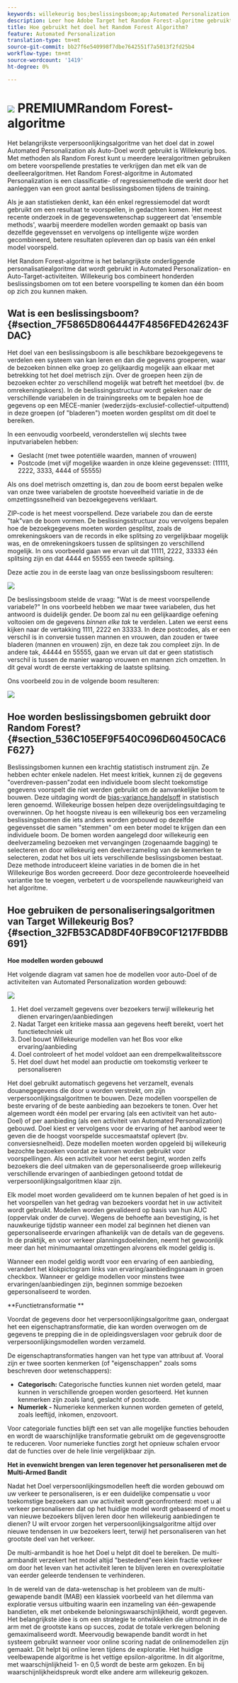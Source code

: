 ```yaml
---
keywords: willekeurig bos;beslissingsboom;ap;Automated Personalization
description: Leer hoe Adobe Target het Random Forest-algoritme gebruikt in zowel Automated Personalization (AP) als Auto-Target-activiteiten.
title: Hoe gebruikt het doel het Random Forest Algorithm?
feature: Automated Personalization
translation-type: tm+mt
source-git-commit: bb27f6e540998f7dbe7642551f7a5013f2fd25b4
workflow-type: tm+mt
source-wordcount: '1419'
ht-degree: 0%

---
```



# ![](/help/assets/premium.png) PREMIUMRandom Forest-algoritme

Het belangrijkste verpersoonlijkingsalgoritme van het doel dat in zowel Automated Personalization als Auto-Doel wordt gebruikt is Willekeurig bos. Met methoden als Random Forest kunt u meerdere leeralgoritmen gebruiken om betere voorspellende prestaties te verkrijgen dan met elk van de deelleeralgoritmen. Het Random Forest-algoritme in Automated Personalization is een classificatie- of regressiemethode die werkt door het aanleggen van een groot aantal beslissingsbomen tijdens de training.

Als je aan statistieken denkt, kan één enkel regressiemodel dat wordt gebruikt om een resultaat te voorspellen, in gedachten komen. Het meest recente onderzoek in de gegevenswetenschap suggereert dat &#39;ensemble methods&#39;, waarbij meerdere modellen worden gemaakt op basis van dezelfde gegevensset en vervolgens op intelligente wijze worden gecombineerd, betere resultaten opleveren dan op basis van één enkel model voorspeld.

Het Random Forest-algoritme is het belangrijkste onderliggende personalisatiealgoritme dat wordt gebruikt in Automated Personalization- en Auto-Target-activiteiten. Willekeurig bos combineert honderden beslissingsbomen om tot een betere voorspelling te komen dan één boom op zich zou kunnen maken.

## Wat is een beslissingsboom? {#section_7F5865D8064447F4856FED426243FDAC}

Het doel van een beslissingsboom is alle beschikbare bezoekgegevens te verdelen een systeem van kan leren en dan die gegevens groeperen, waar de bezoeken binnen elke groep zo gelijkaardig mogelijk aan elkaar met betrekking tot het doel metrisch zijn. Over de groepen heen zijn de bezoeken echter zo verschillend mogelijk wat betreft het meetdoel (bv. de omrekeningskoers). In de beslissingsstructuur wordt gekeken naar de verschillende variabelen in de trainingsreeks om te bepalen hoe de gegevens op een MECE-manier (wederzijds-exclusief-collectief-uitputtend) in deze groepen (of &quot;bladeren&quot;) moeten worden gesplitst om dit doel te bereiken.

In een eenvoudig voorbeeld, veronderstellen wij slechts twee inputvariabelen hebben:

* Geslacht (met twee potentiële waarden, mannen of vrouwen)
* Postcode (met vijf mogelijke waarden in onze kleine gegevensset: (11111, 2222, 3333, 4444 of 55555)

Als ons doel metrisch omzetting is, dan zou de boom eerst bepalen welke van onze twee variabelen de grootste hoeveelheid variatie in de de omzettingssnelheid van bezoekgegevens verklaart.

ZIP-code is het meest voorspellend. Deze variabele zou dan de eerste &quot;tak&quot;van de boom vormen. De beslissingsstructuur zou vervolgens bepalen hoe de bezoekgegevens moeten worden gesplitst, zoals de omrekeningskoers van de records in elke splitsing zo vergelijkbaar mogelijk was, en de omrekeningskoers tussen de splitsingen zo verschillend mogelijk. In ons voorbeeld gaan we ervan uit dat 11111, 2222, 33333 één splitsing zijn en dat 4444 en 55555 een tweede splitsing.

Deze actie zou in de eerste laag van onze beslissingsboom resulteren:

![](assets/decsion_tree_1.png)

De beslissingsboom stelde de vraag: &quot;Wat is de meest voorspellende variabele?&quot; In ons voorbeeld hebben we maar twee variabelen, dus het antwoord is duidelijk gender. De boom zal nu een gelijkaardige oefening voltooien om de gegevens *binnen elke tak* te verdelen. Laten we eerst eens kijken naar de vertakking 1111, 2222 en 33333. In deze postcodes, als er een verschil is in conversie tussen mannen en vrouwen, dan zouden er twee bladeren (mannen en vrouwen) zijn, en deze tak zou compleet zijn. In de andere tak, 44444 en 55555, gaan we ervan uit dat er geen statistisch verschil is tussen de manier waarop vrouwen en mannen zich omzetten. In dit geval wordt de eerste vertakking de laatste splitsing.

Ons voorbeeld zou in de volgende boom resulteren:

![](assets/decsion_tree_2.png)

## Hoe worden beslissingsbomen gebruikt door Random Forest? {#section_536C105EF9F540C096D60450CAC6F627}

Beslissingsbomen kunnen een krachtig statistisch instrument zijn. Ze hebben echter enkele nadelen. Het meest kritiek, kunnen zij de gegevens &quot;overdreven-passen&quot;zodat een individuele boom slecht toekomstige gegevens voorspelt die niet werden gebruikt om de aanvankelijke boom te bouwen. Deze uitdaging wordt de [bias-variance handelsoff](https://en.wikipedia.org/wiki/Bias%E2%80%93variance_tradeoff) in statistisch leren genoemd. Willekeurige bossen helpen deze overijdelingsuitdaging te overwinnen. Op het hoogste niveau is een willekeurig bos een verzameling beslissingsbomen die iets anders worden gebouwd op dezelfde gegevensset die samen &quot;stemmen&quot; om een beter model te krijgen dan een individuele boom. De bomen worden aangelegd door willekeurig een deelverzameling bezoeken met vervangingen (zogenaamde bagging) te selecteren en door willekeurig een deelverzameling van de kenmerken te selecteren, zodat het bos uit iets verschillende beslissingsbomen bestaat. Deze methode introduceert kleine variaties in de bomen die in het Willekeurige Bos worden gecreeerd. Door deze gecontroleerde hoeveelheid variantie toe te voegen, verbetert u de voorspellende nauwkeurigheid van het algoritme.

## Hoe gebruiken de personaliseringsalgoritmen van Target Willekeurig Bos? {#section_32FB53CAD8DF40FB9C0F1217FBDBB691}

**Hoe modellen worden gebouwd**

Het volgende diagram vat samen hoe de modellen voor auto-Doel of de activiteiten van Automated Personalization worden gebouwd:

![](assets/random_forest_flow.png)

1. Het doel verzamelt gegevens over bezoekers terwijl willekeurig het dienen ervaringen/aanbiedingen
1. Nadat Target een kritieke massa aan gegevens heeft bereikt, voert het functietechniek uit
1. Doel bouwt Willekeurige modellen van het Bos voor elke ervaring/aanbieding
1. Doel controleert of het model voldoet aan een drempelkwaliteitsscore
1. Het doel duwt het model aan productie om toekomstig verkeer te personaliseren

Het doel gebruikt automatisch gegevens het verzamelt, evenals douanegegevens die door u worden verstrekt, om zijn verpersoonlijkingsalgoritmen te bouwen. Deze modellen voorspellen de beste ervaring of de beste aanbieding aan bezoekers te tonen. Over het algemeen wordt één model per ervaring (als een activiteit van het auto-Doel) of per aanbieding (als een activiteit van Automated Personalization) gebouwd. Doel kiest er vervolgens voor de ervaring of het aanbod weer te geven die de hoogst voorspelde succesmaatstaf oplevert (bv. conversiesnelheid). Deze modellen moeten worden opgeleid bij willekeurig bezochte bezoeken voordat ze kunnen worden gebruikt voor voorspellingen. Als een activiteit voor het eerst begint, worden zelfs bezoekers die deel uitmaken van de gepersonaliseerde groep willekeurig verschillende ervaringen of aanbiedingen getoond totdat de verpersoonlijkingsalgoritmen klaar zijn.

Elk model moet worden gevalideerd om te kunnen bepalen of het goed is in het voorspellen van het gedrag van bezoekers voordat het in uw activiteit wordt gebruikt. Modellen worden gevalideerd op basis van hun AUC (oppervlak onder de curve). Wegens de behoefte aan bevestiging, is het nauwkeurige tijdstip wanneer een model zal beginnen het dienen van gepersonaliseerde ervaringen afhankelijk van de details van de gegevens. In de praktijk, en voor verkeer planningsdoeleinden, neemt het gewoonlijk meer dan het minimumaantal omzettingen alvorens elk model geldig is.

Wanneer een model geldig wordt voor een ervaring of een aanbieding, verandert het klokpictogram links van ervaring/aanbiedingsnaam in groen checkbox. Wanneer er geldige modellen voor minstens twee ervaringen/aanbiedingen zijn, beginnen sommige bezoeken gepersonaliseerd te worden.

**Functietransformatie **

Voordat de gegevens door het verpersoonlijkingsalgoritme gaan, ondergaat het een eigenschaptransformatie, die kan worden overwogen om de gegevens te prepping die in de opleidingsverslagen voor gebruik door de verpersoonlijkingsmodellen worden verzameld.

De eigenschaptransformaties hangen van het type van attribuut af. Vooral zijn er twee soorten kenmerken (of &quot;eigenschappen&quot; zoals soms beschreven door wetenschappers):

* **Categorisch:** Categorische functies kunnen niet worden geteld, maar kunnen in verschillende groepen worden gesorteerd. Het kunnen kenmerken zijn zoals land, geslacht of postcode.
* **Numeriek -** Numerieke kenmerken kunnen worden gemeten of geteld, zoals leeftijd, inkomen, enzovoort.

Voor categoriale functies blijft een set van alle mogelijke functies behouden en wordt de waarschijnlijke transformatie gebruikt om de gegevensgrootte te reduceren. Voor numerieke functies zorgt het opnieuw schalen ervoor dat de functies over de hele linie vergelijkbaar zijn.

**Het in evenwicht brengen van leren tegenover het personaliseren met de Multi-Armed Bandit**

Nadat het Doel verpersoonlijkingsmodellen heeft die worden gebouwd om uw verkeer te personaliseren, is er een duidelijke compensatie u voor toekomstige bezoekers aan uw activiteit wordt geconfronteerd: moet u al verkeer personaliseren dat op het huidige model wordt gebaseerd of moet u van nieuwe bezoekers blijven leren door hen willekeurig aanbiedingen te dienen? U wilt ervoor zorgen het verpersoonlijkingsalgoritme altijd over nieuwe tendensen in uw bezoekers leert, terwijl het personaliseren van het grootste deel van het verkeer.

De multi-armbandit is hoe het Doel u helpt dit doel te bereiken. De multi-armbandit verzekert het model altijd &quot;bestedend&quot;een klein fractie verkeer om door het leven van het activiteit leren te blijven leren en overexploitatie van eerder geleerde tendensen te verhinderen.

In de wereld van de data-wetenschap is het probleem van de multi-gewapende bandit (MAB) een klassiek voorbeeld van het dilemma van exploratie versus uitbuiting waarin een inzameling van één-gewapende bandieten, elk met onbekende beloningswaarschijnlijkheid, wordt gegeven. Het belangrijkste idee is om een strategie te ontwikkelen die uitmondt in de arm met de grootste kans op succes, zodat de totale verkregen beloning gemaximaliseerd wordt. Meervoudig bewapende bandit wordt in het systeem gebruikt wanneer voor online scoring nadat de onlinemodellen zijn gemaakt. Dit helpt bij online leren tijdens de exploratie. Het huidige veelbewapende algoritme is het vettige epsilon-algoritme. In dit algoritme, met waarschijnlijkheid 1- en 0,5 wordt de beste arm gekozen. En bij waarschijnlijkheidspreuk wordt elke andere arm willekeurig gekozen.
